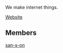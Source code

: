 We make internet things.

[Website](https://191512.xyz/)

## Members

[san-s-on](https://github.com/san-s-on)
